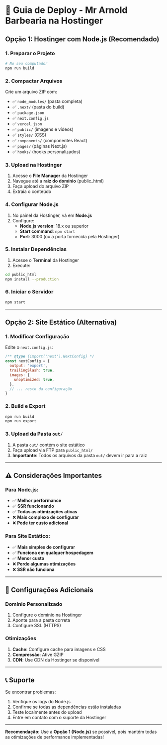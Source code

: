 # 🚀 Guia de Deploy - Mr Arnold Barbearia na Hostinger

## Opção 1: Hostinger com Node.js (Recomendado)

### 1. Preparar o Projeto
```bash
# No seu computador
npm run build
```

### 2. Compactar Arquivos
Crie um arquivo ZIP com:
- ✅ `node_modules/` (pasta completa)
- ✅ `.next/` (pasta do build)
- ✅ `package.json`
- ✅ `next.config.js`
- ✅ `vercel.json`
- ✅ `public/` (imagens e vídeos)
- ✅ `styles/` (CSS)
- ✅ `components/` (componentes React)
- ✅ `pages/` (páginas Next.js)
- ✅ `hooks/` (hooks personalizados)

### 3. Upload na Hostinger
1. Acesse o **File Manager** da Hostinger
2. Navegue até a **raiz do domínio** (public_html)
3. Faça upload do arquivo ZIP
4. Extraia o conteúdo

### 4. Configurar Node.js
1. No painel da Hostinger, vá em **Node.js**
2. Configure:
   - **Node.js version**: 18.x ou superior
   - **Start command**: `npm start`
   - **Port**: 3000 (ou a porta fornecida pela Hostinger)

### 5. Instalar Dependências
1. Acesse o **Terminal** da Hostinger
2. Execute:
```bash
cd public_html
npm install --production
```

### 6. Iniciar o Servidor
```bash
npm start
```

---

## Opção 2: Site Estático (Alternativa)

### 1. Modificar Configuração
Edite o `next.config.js`:
```javascript
/** @type {import('next').NextConfig} */
const nextConfig = {
  output: 'export',
  trailingSlash: true,
  images: {
    unoptimized: true,
  },
  // ... resto da configuração
}
```

### 2. Build e Export
```bash
npm run build
npm run export
```

### 3. Upload da Pasta `out/`
1. A pasta `out/` contém o site estático
2. Faça upload via FTP para `public_html/`
3. **Importante**: Todos os arquivos da pasta `out/` devem ir para a raiz

---

## ⚠️ Considerações Importantes

### Para Node.js:
- ✅ **Melhor performance**
- ✅ **SSR funcionando**
- ✅ **Todas as otimizações ativas**
- ❌ **Mais complexo de configurar**
- ❌ **Pode ter custo adicional**

### Para Site Estático:
- ✅ **Mais simples de configurar**
- ✅ **Funciona em qualquer hospedagem**
- ✅ **Menor custo**
- ❌ **Perde algumas otimizações**
- ❌ **SSR não funciona**

---

## 🔧 Configurações Adicionais

### Domínio Personalizado
1. Configure o domínio na Hostinger
2. Aponte para a pasta correta
3. Configure SSL (HTTPS)

### Otimizações
1. **Cache**: Configure cache para imagens e CSS
2. **Compressão**: Ative GZIP
3. **CDN**: Use CDN da Hostinger se disponível

---

## 📞 Suporte

Se encontrar problemas:
1. Verifique os logs do Node.js
2. Confirme se todas as dependências estão instaladas
3. Teste localmente antes do upload
4. Entre em contato com o suporte da Hostinger

---

**Recomendação**: Use a **Opção 1 (Node.js)** se possível, pois mantém todas as otimizações de performance implementadas! 